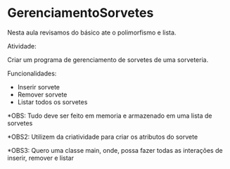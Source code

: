 # GerenciamentoSorvetes
Nesta aula revisamos do básico ate o polimorfismo e lista.

Atividade:

Criar um programa de gerenciamento de sorvetes de uma sorveteria.

Funcionalidades:
- Inserir sorvete
- Remover sorvete
- Listar todos os sorvetes

*OBS: Tudo deve ser feito em memoria e armazenado em uma lista de sorvetes

*OBS2: Utilizem da criatividade para criar os atributos do sorvete

*OBS3: Quero uma classe main, onde, possa fazer todas as interações de inserir, remover e listar
